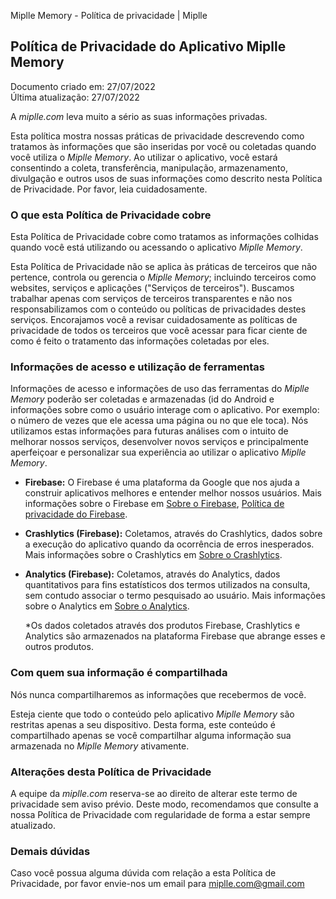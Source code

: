 Miplle Memory - Política de privacidade | Miplle

**Política de Privacidade do Aplicativo Miplle Memory**
----------------------------------------------

Documento criado em: 27/07/2022   
Última atualização: 27/07/2022

A *miplle.com* leva muito a sério as suas informações privadas.

Esta política mostra nossas práticas de privacidade descrevendo como
tratamos às informações que são inseridas por você ou coletadas quando
você utiliza o *Miplle Memory*. Ao utilizar o aplicativo, você estará
consentindo a coleta, transferência, manipulação, armazenamento,
divulgação e outros usos de suas informações como descrito nesta
Política de Privacidade. Por favor, leia cuidadosamente.

### O que esta Política de Privacidade cobre

Esta Política de Privacidade cobre como tratamos as informações colhidas
quando você está utilizando ou acessando o aplicativo *Miplle Memory*.

Esta Política de Privacidade não se aplica às práticas de terceiros que
não pertence, controla ou gerencia o *Miplle Memory*; incluindo
terceiros como websites, serviços e aplicações ("Serviços de
terceiros"). Buscamos trabalhar apenas com serviços de terceiros
transparentes e não nos responsabilizamos com o conteúdo ou políticas de
privacidades destes serviços. Encorajamos você a revisar cuidadosamente
as políticas de privacidade de todos os terceiros que você acessar para
ficar ciente de como é feito o tratamento das informações coletadas por
eles.

### Informações de acesso e utilização de ferramentas

Informações de acesso e informações de uso das ferramentas do *Miplle
Memory* poderão ser coletadas e armazenadas (id do Android e informações
sobre como o usuário interage com o aplicativo. Por exemplo: o número de
vezes que ele acessa uma página ou no que ele toca). Nós utilizamos
estas informações para futuras análises com o intuito de melhorar nossos
serviços, desenvolver novos serviços e principalmente aperfeiçoar e
personalizar sua experiência ao utilizar o aplicativo *Miplle Memory*.

*   **Firebase:** O Firebase é uma plataforma da Google que nos ajuda a construir aplicativos melhores e entender melhor nossos usuários. Mais informações sobre o Firebase em [Sobre o Firebase](https://www.google.com/url?sa=t&rct=j&q=&esrc=s&source=web&cd=&cad=rja&uact=8&ved=2ahUKEwj908zli6P3AhX_g5UCHV3nDzQQFnoECAkQAQ&url=https%3A%2F%2Ffirebase.google.com%2F%3Fhl%3Dpt&usg=AOvVaw35ZHRRnbb3FRIt3tVbLP7-),  [Política de privacidade do Firebase](https://firebase.google.com/support/privacy?hl=pt-br).
*   **Crashlytics (Firebase):** Coletamos, através do Crashlytics, dados sobre a execução do aplicativo quando da ocorrência de erros inesperados. Mais informações sobre o Crashlytics em [Sobre o Crashlytics](https://firebase.google.com/docs/crashlytics).
*   **Analytics (Firebase):** Coletamos, através do Analytics, dados quantitativos para fins estatísticos dos termos utilizados na consulta, sem contudo associar o termo pesquisado ao usuário. Mais informações sobre o Analytics em [Sobre o Analytics](https://firebase.google.com/docs/analytics/events?hl=pt-br&platform=android).

    \*Os dados coletados através dos produtos Firebase, Crashlytics e Analytics são armazenados na plataforma Firebase que abrange esses e outros produtos.  

### Com quem sua informação é compartilhada

Nós nunca compartilharemos as informações que recebermos de você.

Esteja ciente que todo o conteúdo pelo aplicativo *Miplle Memory* são
restritas apenas a seu dispositivo. Desta forma, este conteúdo é
compartilhado apenas se você compartilhar alguma informação sua
armazenada no *Miplle Memory* ativamente.

### Alterações desta Política de Privacidade

A equipe da *miplle.com* reserva-se ao direito de alterar este termo de
privacidade sem aviso prévio. Deste modo, recomendamos que consulte a
nossa Política de Privacidade com regularidade de forma a estar sempre
atualizado.

### Demais dúvidas

Caso você possua alguma dúvida com relação a esta Política de
Privacidade, por favor envie-nos um email para [miplle.com@gmail.com](miplle.com@gmail.com)
